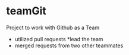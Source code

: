 # teamGit
Project to work with Github as a Team

* utilized pull requests
*lead the team 
* merged requests from two other teammates

